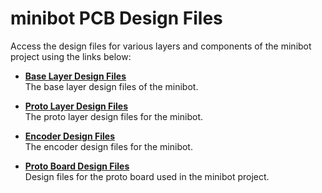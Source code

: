 # minibot PCB Design Files

Access the design files for various layers and components of the minibot project using the links below:

- **[Base Layer Design Files](https://oshwlab.com/rstmsvk/mini_copy_copy_copy_copy_copy_copy_copy_copy_copy_copy_copy)**  
  The base layer design files of the minibot.

- **[Proto Layer Design Files](https://oshwlab.com/rstmsvk/mini_copy_copy_copy_copy_copy_copy_copy_copy_copy_copy_copy_copy)**  
  The proto layer design files for the minibot.

- **[Encoder Design Files](https://oshwlab.com/rstmsvk/mini_copy_copy_copy_copy_copy_copy_copy_copy_copy_copy_copy_copy_copy_copy)**  
  The encoder design files for the minibot.

- **[Proto Board Design Files](https://oshwlab.com/rstmsvk/mini_copy_copy_copy_copy_copy_copy_copy_copy_copy_copy_copy_copy_copy)**  
  Design files for the proto board used in the minibot project.
